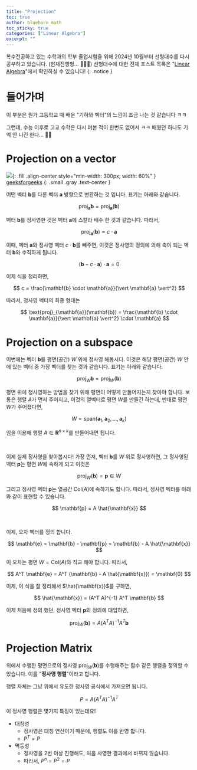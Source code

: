 ```yaml
---
title: "Projection"
toc: true
author: bluehorn_math
toc_sticky: true
categories: ["Linear Algebra"]
excerpt: ""
---
```


복수전공하고 있는 수학과의 학부 졸업시험을 위해 2024년 10월부터 선형대수를 다시 공부하고 있습니다. (현재진행형... 🏃‍♂️‍➡️) 선형대수에 대한 전체 포스트 목록은 "[Linear Algebra](/categories/linear-algebra)"에서 확인하실 수 있습니다!
{: .notice }

# 들어가며

이 부분은 뭔가 고등학교 때 배운 "기하와 벡터"의 느낌이 조금 나는 것 같습니다 ㅋㅋ

그런데, 수능 이후로 고교 수학은 다시 펴본 적이 한번도 없어서 ㅋㅋ 배웠던 하나도 기억 안 나긴 한다... 😵‍💫


# Projection on a vector

![](https://media.geeksforgeeks.org/wp-content/uploads/20250404163412978580/Projection-of-Vector-a-on-b.png){: .fill .align-center style="min-width: 300px; width: 60%" }
[geeksforgeeks](https://www.geeksforgeeks.org/vector-projection-formula/)
{: .small .gray .text-center }

어떤 벡터 $\mathbf{b}$를 다른 벡터 $\mathbf{a}$ 방향으로 변환하는 것 입니다. 표기는 아래와 같습니다.

<div class="definition" markdown="1">

$$
\text{proj}_{\mathbf{a}}{\mathbf{b}}
= \text{proj}_{\mathbf{a}}(\mathbf{b})
$$

</div>

벡터 $\mathbf{b}$를 정사영한 것은 벡터 $\mathbf{a}$에 스칼라 배수 한 것과 같습니다. 따라서,

$$
\text{proj}_{\mathbf{a}}(\mathbf{b}) = c \cdot \mathbf{a}
$$

이때, 벡터 $\mathbf{a}$와 정사영 벡터 $c \cdot \mathbf{b}$를 빼주면,
이것은 정사영의 정의에 의해 축이 되는 벡터 $\mathbf{b}$와 수직하게 됩니다.

$$
(\mathbf{b} - c \cdot \mathbf{a}) \cdot \mathbf{a} = 0
$$

이제 식을 정리하면,

$$
c = \frac{\mathbf{b} \cdot \mathbf{a}}{\vert \mathbf{a} \vert^2}
$$

따라서, 정사영 벡터의 최종 형태는

<div class="theorem" markdown="1">

$$
\text{proj}_{\mathbf{a}}(\mathbf{b})
= \frac{\mathbf{b} \cdot \mathbf{a}}{\vert \mathbf{a} \vert^2} \cdot \mathbf{a}
$$

</div>


# Projection on a subspace

이번에는 벡터 $\mathbf{b}$를 평면(공간) $W$ 위에 정사영 해봅시다. 이것은 해당 평면(공간) $W$ 안에 있는 벡터 중 가장 벡터를 찾는 것과 같습니다. 표기는 아래와 같습니다.

<div class="definition" markdown="1">

$$
\text{proj}_{W}{\mathbf{b}}
= \text{proj}_{W}(\mathbf{b})
$$

</div>

평면 위에 정사영하는 방법을 찾기 위해 평면이 어떻게 만들어지는지 찾아야 합니다. 보통은 행렬 $A$가 먼저 주어지고, 이것의 열벡터로 평면 $W$를 만들긴 하는데, 반대로 평면 $W$가 주어졌다면,

$$
W = \text{span}(\mathbf{a}_1, \mathbf{a}_2, \dots, \mathbf{a}_k)
$$

임을 이용해 행렬 $A \in \mathbf{R}^{n\times k}$를 만들어내면 됩니다.

<br/>

이제 실제 정사영을 찾아봅시다! 가장 먼저, 벡터 $\mathbf{b}$를 $W$ 위로 정사영하면, 그 정사영된 벡터 $\mathbf{p}$는 평면 $W$에 속하게 되고 이것은

$$
\text{proj}_{W}(\mathbf{b}) = \mathbf{p} \in W
$$

그리고 정사영 벡터 $\mathbf{p}$는 열공간 $\text{Col}(A)$에 속하기도 합니다. 따라서, 정사영 벡터를 아래와 같이 표현할 수 있습니다.

$$
\mathbf{p} = A \hat{\mathbf{x}}
$$

<br/>

이제, 오차 벡터를 정의 합니다.

$$
\mathbf{e}
= \mathbf{b} - \mathbf{p}
= \mathbf{b} - A \hat{\mathbf{x}}
$$

이 오차는 평면 $W = \text{Col}(A)$와 직교 해야 합니다. 따라서,

$$
A^T \mathbf{e}
= A^T (\mathbf{b} - A \hat{\mathbf{x}})
= \mathbf{0}
$$

이제, 이 식을 잘 정리해서 $\hat{\mathbf{x}}$를 구하면,

$$
\hat{\mathbf{x}} = (A^T A)^{-1} A^T \mathbf{b}
$$

이제 처음에 정의 했던, 정사영 벡터 $\mathbf{p}$의 정의에 대입하면,


<div class="theorem" markdown="1">

$$
\text{proj}_{W}(\mathbf{b})
= A (A^T A)^{-1} A^T \mathbf{b}
$$

</div>

# Projection Matrix

위에서 수행한 평면으로의 정사영 $\text{proj}_W(\mathbf{b})$를 수행해주는 함수 같은 행렬을 정의할 수 있습니다.
이를 "**정사영 행렬**"이라고 합니다.

행렬 자체는 그냥 위에서 유도한 정사영 공식에서 가져오면 됩니다.

$$
P = A (A^T A)^{-1} A^T
$$

이 정사영 행렬은 몇가지 특징이 있는데요!

- 대칭성
  - 정사영은 대칭 연산이기 때문에, 행렬도 이를 반영 합니다.
  - $P^T = P$
- 멱등성
  - 정사영을 2번 이상 진행해도, 처음 사영한 결과에서 바뀌지 않습니다.
  - 따라서, $P^n = P^2 = P$
